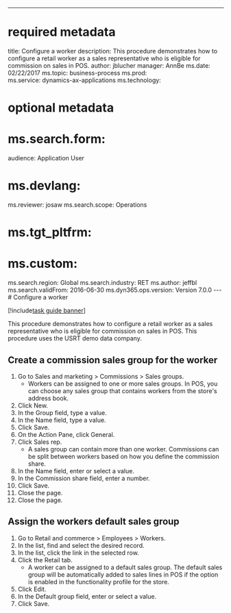 --- 
# required metadata 
 
title: Configure a worker
description: This procedure demonstrates how to configure a retail worker as a sales representative who is eligible for commission on sales in POS. 
author: jblucher
manager: AnnBe 
ms.date: 02/22/2017
ms.topic: business-process 
ms.prod:  
ms.service: dynamics-ax-applications 
ms.technology:  
 
# optional metadata 
 
# ms.search.form:   
audience: Application User 
# ms.devlang:  
ms.reviewer: josaw
ms.search.scope: Operations 
# ms.tgt_pltfrm:  
# ms.custom:  
ms.search.region: Global
ms.search.industry: RET
ms.author: jeffbl
ms.search.validFrom: 2016-06-30 
ms.dyn365.ops.version: Version 7.0.0 
---# Configure a worker

[!include[task guide banner](../includes/task-guide-banner.md)]

This procedure demonstrates how to configure a retail worker as a sales representative who is eligible for commission on sales in POS. This procedure uses the USRT demo data company.


## Create a commission sales group for the worker
1. Go to Sales and marketing > Commissions > Sales groups.
    * Workers can be assigned to one or more sales groups. In POS, you can choose any sales group that contains workers from the store's address book.  
2. Click New.
3. In the Group field, type a value.
4. In the Name field, type a value.
5. Click Save.
6. On the Action Pane, click General.
7. Click Sales rep.
    * A sales group can contain more than one worker. Commissions can be split between workers based on how you define the commission share.  
8. In the Name field, enter or select a value.
9. In the Commission share field, enter a number.
10. Click Save.
11. Close the page.
12. Close the page.

## Assign the workers default sales group
1. Go to Retail and commerce > Employees > Workers.
2. In the list, find and select the desired record.
3. In the list, click the link in the selected row.
4. Click the Retail tab.
    * A worker can be assigned to a default sales group. The default sales group will be automatically added to sales lines in POS if the option is enabled in the functionality profile for the store.  
5. Click Edit.
6. In the Default group field, enter or select a value.
7. Click Save.

